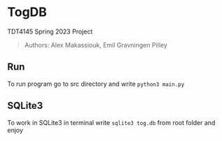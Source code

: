 # TogDB

TDT4145 Spring 2023 Project

> Authors:
> Alex Makassiouk,
> Emil Gravningen Pilley

## Run
To run program go to src directory and write `python3 main.py`

## SQLite3

To work in SQLite3 in terminal write `sqlite3 tog.db` from root folder and enjoy
